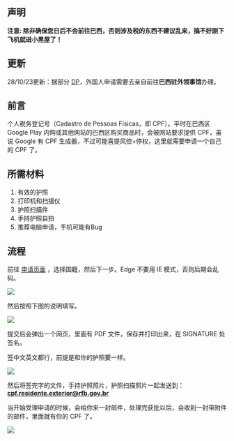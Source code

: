 ## 声明

**注意: 除非确保您日后不会前往巴西，否则涉及税的东西不建议乱来，搞不好刚下飞机就进小黑屋了！**

## 更新

28/10/23更新：据部分 [DP](https://t.me/GodlyNews1/5785)，外国人申请需要去亲自前往**巴西驻外领事馆**办理。

## 前言

个人税务登记号（Cadastro de Pessoas Físicas，即 CPF）。平时在巴西区 Google Play 内购或其他网站的巴西区购买商品时，会被网站要求提供 CPF，虽说 Google 有 CPF 生成器，不过可能喜提风控+停权，这里就需要申请一个自己的 CPF 了。

## 所需材料

1. 有效的护照
2. 打印机和扫描仪
3. 护照扫描件
4. 手持护照自拍
5. 推荐电脑申请，手机可能有Bug

## 流程

前往 [申请页面](http://www.receita.fazenda.gov.br/Aplicacoes/ATCTA/CpfEstrangeiro/fcpfIng.asp) ，选择国籍，然后下一步。Edge 不要用 IE 模式，否则后期会乱码。

![](https://s3-jp-ap-3.040407.xyz/oss/photos/Snipaste_02-23_17-07-34.png)

然后按照下图的说明填写。

![](https://s3-jp-ap-3.040407.xyz/oss/photos/Snipaste_02-23_17-18-37.png)

提交后会弹出一个网页，里面有 PDF 文件，保存并打印出来，在 SIGNATURE 处签名。

签中文英文都行，前提是和你的护照要一样。

![](https://s3-jp-ap-3.040407.xyz/oss/photos/Snipaste_02-23_17-15-32.png)

然后将签完字的文件，手持护照照片，护照扫描照片一起发送到：**cpf.residente.exterior@rfb.gov.br**

当开始受理申请的时候，会给你来一封邮件，处理完获批以后，会收到一封带附件的邮件，里面就有你的 CPF 了。

![](https://s3-jp-ap-3.040407.xyz/oss/photos/Snipaste_02-23_17-25-16.png)
